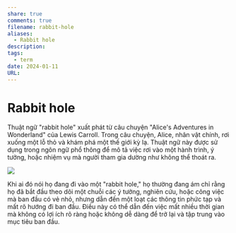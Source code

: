 ```yaml
---
share: true
comments: true
filename: rabbit-hole
aliases:
  - Rabbit hole
description: 
tags:
  - term
date: 2024-01-11
URL:
---
```

# Rabbit hole
Thuật ngữ "rabbit hole" xuất phát từ câu chuyện "Alice's Adventures in Wonderland" của Lewis Carroll. Trong câu chuyện, Alice, nhân vật chính, rơi xuống một lỗ thỏ và khám phá một thế giới kỳ lạ. Thuật ngữ này được sử dụng trong ngôn ngữ phổ thông để mô tả việc rơi vào một hành trình, ý tưởng, hoặc nhiệm vụ mà người tham gia dường như không thể thoát ra.

![](https://i.imgur.com/nsIvlht.png)


Khi ai đó nói họ đang đi vào một "rabbit hole," họ thường đang ám chỉ rằng họ đã bắt đầu theo dõi một chuỗi các ý tưởng, nghiên cứu, hoặc công việc mà ban đầu có vẻ nhỏ, nhưng dẫn đến một loạt các thông tin phức tạp và mất rõ hướng đi ban đầu. Điều này có thể dẫn đến việc mất nhiều thời gian mà không có lợi ích rõ ràng hoặc không dễ dàng để trở lại và tập trung vào mục tiêu ban đầu.
